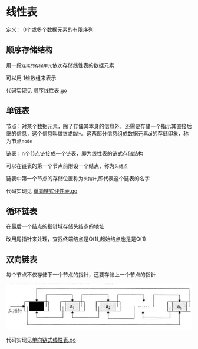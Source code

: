 # 线性表

定义： 0个或多个数据元素的有限序列

## 顺序存储结构

用一段`连续的存储单元`依次存储线性表的数据元素

可以用 1维数组来表示

代码实现见 [顺序线性表.go](../DataStructure/0301顺序线性表.go)

## 单链表

节点：对某个数据元素，除了存储其本身的信息外，还需要存储一个指示其直接后继的信息，这个信息叫做`链`或`指针`。这两部分信息组成数据元素ai的存储印象，称为节点`node`

链表：n个节点链接成一个链表，即为线性表的链式存储结构

可以在链表的第一个节点前附设一个结点，称为`头结点`

链表中第一个节点的存储位置称为`头指针`,即代表这个链表的名字

代码实现见 [单向链式线性表.go](../DataStructure/0302单向链式线性表.go)

## 循环链表

在最后一个结点的指针域存储头结点的地址

改用尾指针来处理，查找终端结点是O(1),起始结点也是是O(1)

## 双向链表

每个节点不仅存储下一个节点的指针，还要存储上一个节点的指针

![图 2](../images/87f82e297cdf89ffd778c655d62cf0e30acd3ee627c19cd1f479d2445fb76813.png)  

代码实现见[单向链式线性表.go](../DataStructure/0303双向链表.go)
